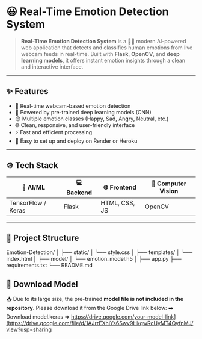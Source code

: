 # 😃 Real-Time Emotion Detection System

> **Real-Time Emotion Detection System** is a 🎥✨ modern AI-powered web application that detects and classifies human emotions from live webcam feeds in real-time. Built with **Flask**, **OpenCV**, and **deep learning models**, it offers instant emotion insights through a clean and interactive interface.

---

## ✨ Features

- 🔴 Real-time webcam-based emotion detection  
- 🧠 Powered by pre-trained deep learning models (CNN)  
- 😊 Multiple emotion classes (Happy, Sad, Angry, Neutral, etc.)  
- 🌐 Clean, responsive, and user-friendly interface  
- ⚡ Fast and efficient processing  
- 🚀 Easy to set up and deploy on Render or Heroku

---

## ⚙️ Tech Stack

| 🧠 AI/ML | 💻 Backend | 🌐 Frontend | 📸 Computer Vision |
|----------|------------|-------------|--------------------|
| TensorFlow / Keras | Flask | HTML, CSS, JS | OpenCV |

---

## 📁 Project Structure

Emotion-Detection/
│
├── static/
│ └── style.css
│
├── templates/
│ └── index.html
│
├── model/
│ └── emotion_model.h5
│
├── app.py
├── requirements.txt
└── README.md

## 🔗 Download Model

📥 Due to its large size, the pre-trained **model file is not included in the repository**. Please download it from the Google Drive link below:
➡️ Download model.keras => https://drive.google.com/your-model-link](https://drive.google.com/file/d/1AJrrEXhiYs6Swv9HkqwRcUyMT4OyfnMJ/view?usp=sharing
